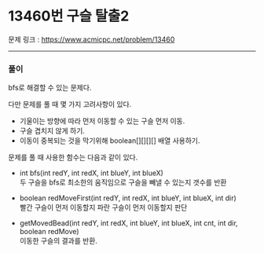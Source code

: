 13460번 구슬 탈출2
===

문제 링크 : https://www.acmicpc.net/problem/13460

<hr>

### 풀이

bfs로 해결할 수 있는 문제다.

다만 문제를 풀 때 몇 가지 고려사항이 있다.

- 기울이는 방향에 따라 먼저 이동할 수 있는 구슬 먼저 이동.
- 구슬 겹치지 않게 하기.
- 이동이 중복되는 것을 막기위해 boolean[][][][] 배열 사용하기.
  
문제를 풀 때 사용한 함수는 다음과 같이 있다.
- int bfs(int redY, int redX, int blueY, int blueX) <br>
  두 구슬을 bfs로 최소한의 움직임으로 구슬을 빼낼 수 있는지 갯수를 반환

- boolean redMoveFirst(int redY, int redX, int blueY, int blueX, int dir) <br>
  빨간 구슬이 먼저 이동할지 파란 구슬이 먼저 이동할지 판단

- getMovedBead(int redY, int redX, int blueY, int blueX, int cnt, int dir, boolean redMove) <br>
이동한 구슬의 결과를 반환.

